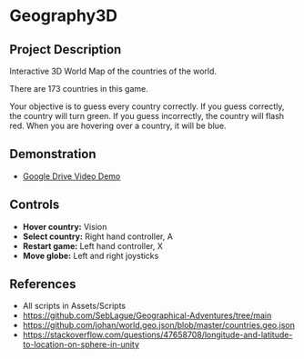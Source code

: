 # Geography3D

## Project Description
Interactive 3D World Map of the countries of the world.

There are 173 countries in this game.

Your objective is to guess every country correctly. If you guess correctly, the country will turn green. If you guess incorrectly, the country will flash red. When you are hovering over a country, it will be blue.

## Demonstration
- [Google Drive Video Demo](https://drive.google.com/file/d/10Mq8T8x0_TQQ8q4QhuDiDzh6qXnjphGc/view)

## Controls
- **Hover country:** Vision
- **Select country:** Right hand controller, A
- **Restart game:** Left hand controller, X
- **Move globe:** Left and right joysticks

## References
- All scripts in Assets/Scripts
- https://github.com/SebLague/Geographical-Adventures/tree/main
- https://github.com/johan/world.geo.json/blob/master/countries.geo.json
- https://stackoverflow.com/questions/47658708/longitude-and-latitude-to-location-on-sphere-in-unity


